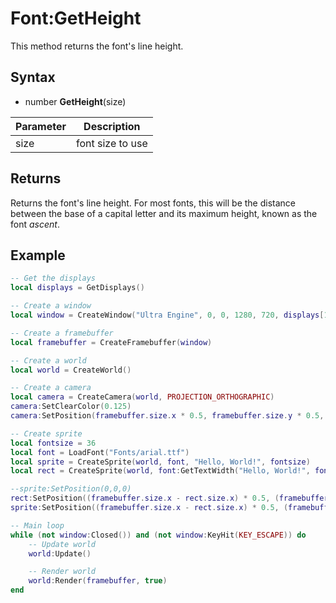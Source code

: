 # Font:GetHeight

This method returns the font's line height.

## Syntax

- number **GetHeight**(size)

| Parameter | Description |
|---|---|
| size | font size to use |

## Returns

Returns the font's line height. For most fonts, this will be the distance between the base of a capital letter and its maximum height, known as the font *ascent*.

## Example

```lua
-- Get the displays
local displays = GetDisplays()

-- Create a window
local window = CreateWindow("Ultra Engine", 0, 0, 1280, 720, displays[1], WINDOW_TITLEBAR + WINDOW_CENTER)

-- Create a framebuffer
local framebuffer = CreateFramebuffer(window)

-- Create a world
local world = CreateWorld()

-- Create a camera
local camera = CreateCamera(world, PROJECTION_ORTHOGRAPHIC)
camera:SetClearColor(0.125)
camera:SetPosition(framebuffer.size.x * 0.5, framebuffer.size.y * 0.5, 0)

-- Create sprite
local fontsize = 36
local font = LoadFont("Fonts/arial.ttf")
local sprite = CreateSprite(world, font, "Hello, World!", fontsize)
local rect = CreateSprite(world, font:GetTextWidth("Hello, World!", fontsize), font:GetHeight(fontsize), true)

--sprite:SetPosition(0,0,0)
rect:SetPosition((framebuffer.size.x - rect.size.x) * 0.5, (framebuffer.size.y - rect.size.y) * 0.5, 0)
sprite:SetPosition((framebuffer.size.x - rect.size.x) * 0.5, (framebuffer.size.y - rect.size.y) * 0.5, 0)

-- Main loop
while (not window:Closed()) and (not window:KeyHit(KEY_ESCAPE)) do
    -- Update world
    world:Update()

    -- Render world
    world:Render(framebuffer, true)
end
```
